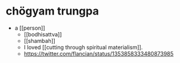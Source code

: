# chögyam trungpa

- a [[person]]
  - [[bodhisattva]]
  - [[shambah]]
  - I loved [[cutting through spiritual materialism]].
  - https://twitter.com/flancian/status/1353858333480873985

